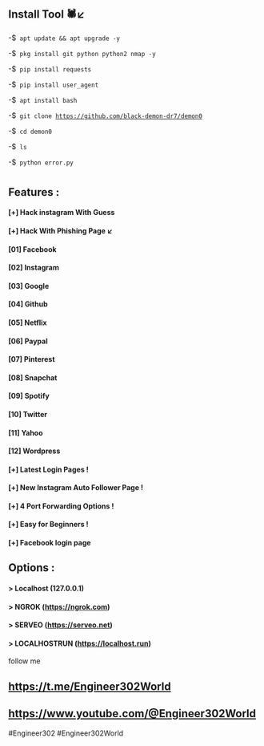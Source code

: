 



# 
# 
## Install Tool 🕷↙️
  
-$<code> apt update && apt upgrade -y </code>

-$<code> pkg install git python python2 nmap -y </code>

-$<code> pip install requests </code>

-$<code> pip install user_agent </code>

-$<code> apt install bash </code>

-$<code> git clone https://github.com/black-demon-dr7/demon0 </code>

-$<code> cd demon0 </code>

-$<code> ls </code>

-$<code> python error.py </code>

# ##

## Features :
#### [+] Hack instagram With Guess
#### [+] Hack With Phishing Page ↙
#### [01] Facebook
#### [02] Instagram
#### [03] Google
#### [04] Github
#### [05] Netflix
#### [06] Paypal
#### [07] Pinterest
#### [08] Snapchat
#### [09] Spotify
#### [10] Twitter
#### [11] Yahoo
#### [12] Wordpress
#### [+] Latest Login Pages !
#### [+] New Instagram Auto Follower Page !
#### [+] 4 Port Forwarding Options !
#### [+] Easy for Beginners !
#### [+] Facebook login page 

## Options :
#### > Localhost (127.0.0.1)
#### > NGROK (https://ngrok.com)
#### > SERVEO (https://serveo.net)
#### > LOCALHOSTRUN (https://localhost.run)
 


follow me 
##   https://t.me/Engineer302World

##   https://www.youtube.com/@Engineer302World


#Engineer302
#Engineer302World






